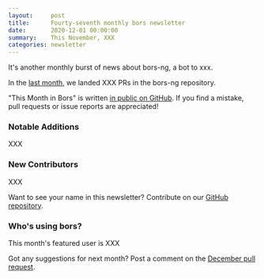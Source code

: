 ```yaml
---
layout:     post
title:      Fourty-seventh monthly bors newsletter
date:       2020-12-01 00:00:00
summary:    This November, XXX
categories: newsletter
---
```


It's another monthly burst of news about bors-ng, a bot to xxx.

In the [last month](https://github.com/bors-ng/bors-ng/pulls?utf8=%E2%9C%93&q=is%3Apr%20is%3Amerged%20closed%3A2020-11-01..2020-11-30),
we landed XXX PRs in the bors-ng repository.

"This Month in Bors" is written [in public on GitHub][GitHub for TMiB].
If you find a mistake, pull requests or issue reports are appreciated!

[GitHub for TMiB]: https://github.com/bors-ng/bors-ng.github.io


### Notable Additions

XXX


### New Contributors

XXX

Want to see your name in this newsletter? Contribute on our [GitHub repository](https://github.com/bors-ng/bors-ng).


### Who's using bors?

This month's featured user is XXX

Got any suggestions for next month?
Post a comment on the [December pull request](https://github.com/bors-ng/bors-ng.github.io/pull/123).
